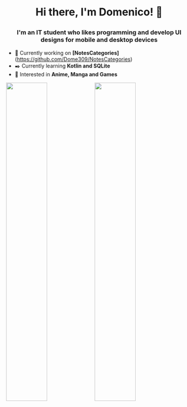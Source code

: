 <h1><p align="center"> Hi there, I'm Domenico! 👋<p></h1>
<h3><p align="center"> I'm an IT student who likes programming and develop UI designs for mobile and desktop devices <p></h3>

- 🔨 Currently working on **[NotesCategories]**(https://github.com/Dome309/NotesCategories)
- ✒️ Currently learning **Kotlin and SQLite**
- 👀 Interested in **Anime, Manga and Games**

<img align="left" width="47%" src="https://github-readme-stats.vercel.app/api?username=Dome309&show_icons=true&theme=dracula"/>
<img align="left" width="47%" src="https://github-readme-stats.vercel.app/api/top-langs/?username=Dome309&layout=compact"/>
